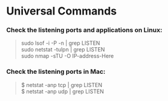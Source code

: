# Universal Commands

<h3>Check the listening ports and applications on Linux:</h3>

<blockquote>
sudo lsof -i -P -n | grep LISTEN  <br/>
sudo netstat -tulpn | grep LISTEN <br/>
sudo nmap -sTU -O IP-address-Here <br/>
</blockquote>


<h3>Check the listening ports in Mac:</h3>
<blockquote>
$ netstat -anp tcp | grep LISTEN <br/>
$ netstat -anp udp | grep LISTEN <br/>
</blockquote>
